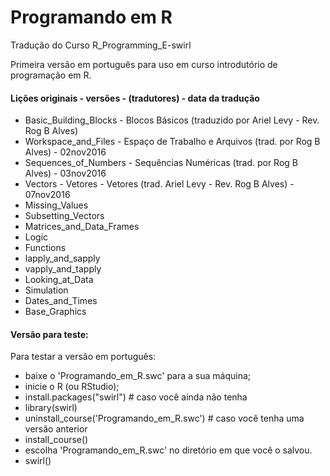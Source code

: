 # Programando em R 

Tradução do Curso R_Programming_E-swirl

Primeira versão em português para uso em curso introdutório de programação em R.



#### Lições originais - versões - (tradutores) - data da tradução

* Basic_Building_Blocks - Blocos Básicos (traduzido por Ariel Levy - Rev. Rog B Alves)
* Workspace_and_Files - Espaço de Trabalho e Arquivos (trad. por Rog B Alves) - 02nov2016
* Sequences_of_Numbers - Sequências Numéricas (trad. por Rog B Alves) - 03nov2016
* Vectors - Vetores - Vetores (trad. Ariel Levy - Rev. Rog B Alves) - 07nov2016
* Missing_Values
* Subsetting_Vectors
* Matrices_and_Data_Frames
* Logic
* Functions
* lapply_and_sapply
* vapply_and_tapply
* Looking_at_Data
* Simulation
* Dates_and_Times
* Base_Graphics



#### Versão para teste:

Para testar a versão em português:

* baixe o 'Programando_em_R.swc' para a sua máquina;
* inicie o R (ou RStudio);
* install.packages("swirl") # caso você ainda não tenha
* library(swirl)
* uninstall_course('Programando_em_R.swc') # caso você tenha uma versão anterior
* install_course()
* escolha 'Programando_em_R.swc' no diretório em que você o salvou.
* swirl()
